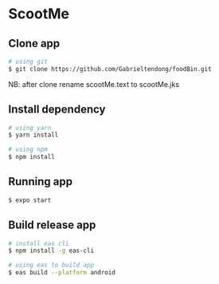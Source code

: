 # ScootMe

## Clone app 
```bash
# using git
$ git clone https://github.com/Gabrieltendong/foodBin.git
```

NB: after clone rename scootMe.text to scootMe.jks

## Install dependency

```bash
# using yarn
$ yarn install

# using npm
$ npm install
```

## Running app

```bash
$ expo start
```

## Build release app

```bash
# install eas cli
$ npm install -g eas-cli

# using eas to build app
$ eas build --platform android
```